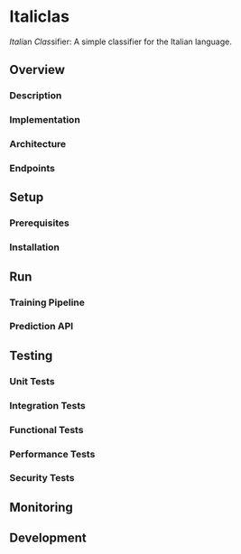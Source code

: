 # Italiclas

*Itali*an *Clas*sifier: A simple classifier for the Italian language.


<!-- ====================================================================== -->
## Overview

### Description

### Implementation

### Architecture

### Endpoints


<!-- ====================================================================== -->
## Setup

### Prerequisites

### Installation


<!-- ====================================================================== -->
## Run

### Training Pipeline

### Prediction API


<!-- ====================================================================== -->
## Testing

### Unit Tests

### Integration Tests

### Functional Tests

### Performance Tests

### Security Tests


<!-- ====================================================================== -->
## Monitoring


<!-- ====================================================================== -->
## Development